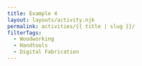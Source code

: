 ```yaml
---
title: Example 4
layout: layouts/activity.njk
permalink: activities/{{ title | slug }}/
filterTags:
  - Woodworking
  - Handtools
  - Digital Fabrication
---
```

